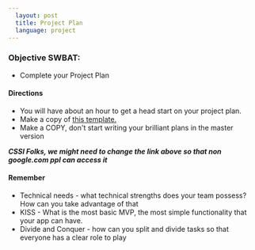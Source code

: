 ```yaml
---
  layout: post
  title: Project Plan
  language: project
---
```


### Objective SWBAT:
* Complete your Project Plan

#### Directions
* You will have about an hour to get a head start on your project plan.
* Make a copy of [this template.](https://docs.google.com/a/google.com/document/d/1bYyLZscWxT5jP8cB9Wu0n3mmgksxmMlka3TJKzVWYyw/edit?usp=sharing)
* Make a COPY, don't start writing your brilliant plans in the master version

***CSSI Folks, we might need to change the link above so that non google.com ppl can access it***

#### Remember
* Technical needs - what technical strengths does your team possess? How can you take advantage of that
* KISS - What is the most basic MVP, the most simple functionality that your app can have.
* Divide and Conquer - how can you split and divide tasks so that everyone has a clear role to play
